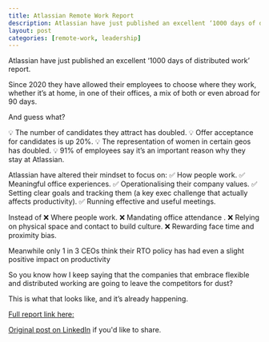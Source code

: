 ```yaml
---
title: Atlassian Remote Work Report
description: Atlassian have just published an excellent ‘1000 days of distributed work’ report. Here's a summary of the findings.
layout: post
categories: [remote-work, leadership]
---
```

Atlassian have just published an excellent ‘1000 days of distributed work’ report.

Since 2020 they have allowed their employees to choose where they work, whether it’s at home, in one of their offices, a mix of both or even abroad for 90 days.

And guess what?

💡 The number of candidates they attract has doubled.
💡 Offer acceptance for candidates is up 20%.
💡 The representation of women in certain geos has doubled.
💡 91% of employees say it’s an important reason why they stay at Atlassian.

Atlassian have altered their mindset to focus on:
✅ How people work.
✅ Meaningful office experiences.
✅ Operationalising their company values.
✅ Setting clear goals and tracking them (a key exec challenge that actually affects productivity).
✅ Running effective and useful meetings.

Instead of
❌ Where people work.
❌ Mandating office attendance .
❌ Relying on physical space and contact to build culture.
❌ Rewarding face time and proximity bias.

Meanwhile only 1 in 3 CEOs think their RTO policy has had even a slight positive impact on productivity

So you know how I keep saying that the companies that embrace flexible and distributed working are going to leave the competitors for dust?

This is what that looks like, and it’s already happening.

[Full report link here:](https://lnkd.in/e5XYKCXj)

[Original post on LinkedIn](https://www.linkedin.com/posts/outragedpinkracoon_remotework-futureofwork-leadership-activity-7153657302049329152-LWN1) if you'd like to share.